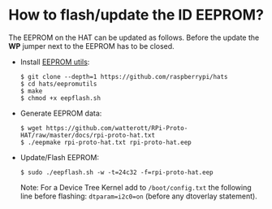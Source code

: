 # How to flash/update the ID EEPROM?

The EEPROM on the HAT can be updated as follows.
Before the update the **WP** jumper next to the EEPROM has to be closed.

* Install [EEPROM utils](https://github.com/raspberrypi/hats/tree/master/eepromutils):
    ```
    $ git clone --depth=1 https://github.com/raspberrypi/hats
    $ cd hats/eepromutils
    $ make
    $ chmod +x eepflash.sh
    ```

* Generate EEPROM data:
    ```
    $ wget https://github.com/watterott/RPi-Proto-HAT/raw/master/docs/rpi-proto-hat.txt
    $ ./eepmake rpi-proto-hat.txt rpi-proto-hat.eep
    ```

* Update/Flash EEPROM:
    ```
    $ sudo ./eepflash.sh -w -t=24c32 -f=rpi-proto-hat.eep
    ```
    Note: For a Device Tree Kernel add to ```/boot/config.txt``` the following line before flashing: ```dtparam=i2c0=on``` (before any dtoverlay statement).
